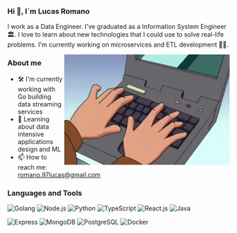 <!-- <img src="https://raw.githubusercontent.com/lromano97/lromano97/main/banner-lromano97.gif" alt="Banner lromano97" title=""/> -->

### Hi 👋, I´m Lucas Romano

I work as a Data Engineer. I've graduated as a Information System Engineer 🏛. I love to learn about new technologies that I could use to solve real-life problems. I'm currently working on microservices and ETL development 👨‍💻.


<img align="right" height="250" width="375" alt="" src="https://raw.githubusercontent.com/lromano97/lromano97/main/typing.gif" />

 
### About me
- 🛠 I'm currently working with Go building data streaming services
- 🚀 Learning about data intensive applications design and ML
- 📫 How to reach me: romano.97lucas@gmail.com

### Languages and Tools
![Golang](https://img.shields.io/badge/Golang-black?style=flat-square&logo=go)
![Node.js](https://img.shields.io/badge/Node.js-black?style=flat-square&logo=ts-node)
![Python](https://img.shields.io/badge/Python-black?style=flat-square&logo=python)
![TypeScript](https://img.shields.io/badge/TypeScript-black?style=flat-square&logo=typescript)
![React.js](https://img.shields.io/badge/React.js-black?style=flat-square&logo=react)
![Java](https://img.shields.io/badge/Java-black?style=flat-square&logo=java)

![Express](https://img.shields.io/badge/Express-black?style=flat-square&logo=express)
![MongoDB](https://img.shields.io/badge/MongoDB-black?style=flat-square&logo=mongodb)
![PostgreSQL](https://img.shields.io/badge/PostgreSQL-black?style=flat-square&logo=postgresql)
![Docker](https://img.shields.io/badge/Docker-black?style=flat-square&logo=docker)


<!--
**lromano97/lromano97** is a ✨ _special_ ✨ repository because its `README.md` (this file) appears on your GitHub profile.

Here are some ideas to get you started:

- 🔭 I’m currently working on ...
- 🌱 I’m currently learning ...
- 👯 I’m looking to collaborate on ...
- 🤔 I’m looking for help with ...
- 💬 Ask me about ...
- 📫 How to reach me: ...
- 😄 Pronouns: ...
- ⚡ Fun fact: ...
-->
